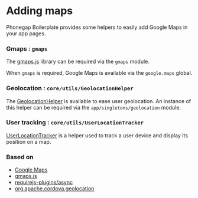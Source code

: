 # Adding maps

Phonegap Boilerplate provides some helpers to easily add Google Maps in your app pages.


### Gmaps : `gmaps`

The [gmaps.js](https://hpneo.github.io/gmaps/) library can be required via the
`gmaps` module.

When `gmaps` is required, Google Maps is available via the `google.maps` global.


### Geolocation : `core/utils/GeolocationHelper`

The [GeolocationHelper](api/GeolocationHelper.md) is available to ease user geolocation. An instance of this helper can be required via the `app/singletons/geolocation` module.


### User tracking : `core/utils/UserLocationTracker`

[UserLocationTracker](api/UserLocationTracker) is a helper used to track a user device and display its position on a map.


### Based on

- [Google Maps](https://maps.google.com/)
- [gmaps.js](https://hpneo.github.io/gmaps/)
- [requirejs-plugins/async](https://github.com/millermedeiros/requirejs-plugins)
- [org.apache.cordova.geolocation](https://github.com/apache/cordova-plugin-geolocation)
